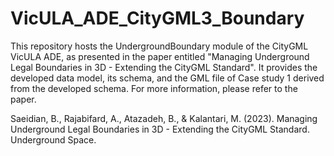 # VicULA_ADE_CityGML3_Boundary
This repository hosts the UndergroundBoundary module of the CityGML VicULA ADE, as presented in the paper entitled "Managing Underground Legal Boundaries in 3D - Extending the CityGML Standard". It provides the developed data model, its schema, and the GML file of Case study 1 derived from the developed schema. For more information, please refer to the paper.

Saeidian, B., Rajabifard, A., Atazadeh, B., & Kalantari, M. (2023). Managing Underground Legal Boundaries in 3D - Extending the CityGML Standard. Underground Space.
